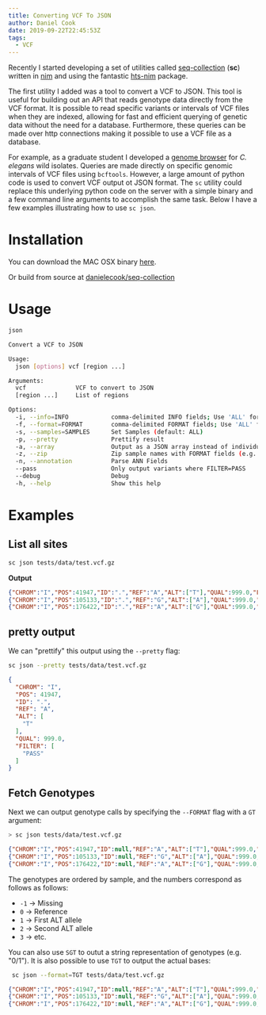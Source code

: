 ```yaml
---
title: Converting VCF To JSON
author: Daniel Cook
date: 2019-09-22T22:45:53Z
tags:
  - VCF
---
```


Recently I started developing a set of utilities called [seq-collection](https://github.com/danielecook/seq-collection) (__sc__) written in [nim](https://nim-lang.org/) and using the fantastic [hts-nim](https://github.com/brentp/hts-nim) package.

The first utility I added was a tool to convert a VCF to JSON. This tool is useful for building out an API that reads genotype data directly from the VCF format. It is possible to read specific variants or intervals of VCF files when they are indexed, allowing for fast and efficient querying of genetic data without the need for a database. Furthermore, these queries can be made over http connections making it possible to use a VCF file as a database.

For example, as a graduate student I developed a [genome browser](https://elegansvariation.org/data/browser/) for _C. elegans_ wild isolates. Queries are made directly on specific genomic intervals of VCF files using `bcftools`. However, a large amount of python code is used to convert VCF output ot JSON format. The `sc` utility could replace this underlying python code on the server with a simple binary and a few command line arguments to accomplish the same task. Below I have a few examples illustrating how to use `sc json`.

# Installation

You can download the MAC OSX binary [here](https://github.com/danielecook/seq-collection/releases/download/0.0.1/sc_macosx).

Or build from source at [danielecook/seq-collection](danielecook/seq-collection)

# Usage

```bash
json

Convert a VCF to JSON

Usage:
  json [options] vcf [region ...]

Arguments:
  vcf              VCF to convert to JSON
  [region ...]     List of regions

Options:
  -i, --info=INFO            comma-delimited INFO fields; Use 'ALL' for everything
  -f, --format=FORMAT        comma-delimited FORMAT fields; Use 'ALL' for everything
  -s, --samples=SAMPLES      Set Samples (default: ALL)
  -p, --pretty               Prettify result
  -a, --array                Output as a JSON array instead of individual JSON lines
  -z, --zip                  Zip sample names with FORMAT fields (e.g. {'sample1': 25, 'sample2': 34})
  -n, --annotation           Parse ANN Fields
  --pass                     Only output variants where FILTER=PASS
  --debug                    Debug
  -h, --help                 Show this help
```

# Examples

## List all sites

```bash
sc json tests/data/test.vcf.gz
```

__Output__

```json
{"CHROM":"I","POS":41947,"ID":".","REF":"A","ALT":["T"],"QUAL":999.0,"FILTER":["PASS"]}
{"CHROM":"I","POS":105133,"ID":".","REF":"G","ALT":["A"],"QUAL":999.0,"FILTER":["PASS"]}
{"CHROM":"I","POS":176422,"ID":".","REF":"A","ALT":["G"],"QUAL":999.0,"FILTER":["PASS"]}
```

## pretty output

We can "prettify" this output using the `--pretty` flag:

```bash
sc json --pretty tests/data/test.vcf.gz
```

```json
{
  "CHROM": "I",
  "POS": 41947,
  "ID": ".",
  "REF": "A",
  "ALT": [
    "T"
  ],
  "QUAL": 999.0,
  "FILTER": [
    "PASS"
  ]
}
```

## Fetch Genotypes

Next we can output genotype calls by specifying the `--FORMAT` flag with a `GT` argument:

```bash
> sc json tests/data/test.vcf.gz
```
```json
{"CHROM":"I","POS":41947,"ID":null,"REF":"A","ALT":["T"],"QUAL":999.0,"FILTER":["PASS"],"FORMAT":{"GT":[[0,0],[0,0],[0,0],[0,0],[0,0],[0,0],[0,0],[0,0],[0,0],[0,0],[0,0],[0,0],[0,0],[0,0]]}}
{"CHROM":"I","POS":105133,"ID":null,"REF":"G","ALT":["A"],"QUAL":999.0,"FILTER":["PASS"],"FORMAT":{"GT":[[0,0],[0,0],[0,0],[0,0],[0,0],[0,0],[0,0],[0,0],[0,0],[0,0],[0,0],[0,0],[0,0],[1,1]]}}
{"CHROM":"I","POS":176422,"ID":null,"REF":"A","ALT":["G"],"QUAL":999.0,"FILTER":["PASS"],"FORMAT":{"GT":[[0,0],[0,0],[0,0],[0,0],[0,0],[0,0],[1,1],[0,0],[0,0],[0,0],[0,0],[1,1],[1,1],[null,null]]}}
```

The genotypes are ordered by sample, and the numbers correspond as follows as follows:

* `-1` → Missing
* `0` → Reference
* `1` → First ALT allele
* `2` → Second ALT allele
* `3` → etc.

You can also use `SGT` to outut a string representation of genotypes (e.g. "0/1"). It is also possible to use `TGT` to output the actual bases:

```bash
 sc json --format=TGT tests/data/test.vcf.gz
```
```json
{"CHROM":"I","POS":41947,"ID":null,"REF":"A","ALT":["T"],"QUAL":999.0,"FILTER":["PASS"],"FORMAT":{"TGT":["A/A","A/A","A/A","A/A","A/A","A/A","A/A","A/A","A/A","A/A","A/A","A/A","A/A","A/A"]}}
{"CHROM":"I","POS":105133,"ID":null,"REF":"G","ALT":["A"],"QUAL":999.0,"FILTER":["PASS"],"FORMAT":{"TGT":["G/G","G/G","G/G","G/G","G/G","G/G","G/G","G/G","G/G","G/G","G/G","G/G","G/G","A/A"]}}
{"CHROM":"I","POS":176422,"ID":null,"REF":"A","ALT":["G"],"QUAL":999.0,"FILTER":["PASS"],"FORMAT":{"TGT":["A/A","A/A","A/A","A/A","A/A","A/A","G/G","A/A","A/A","A/A","A/A","G/G","G/G","./."]}}
```